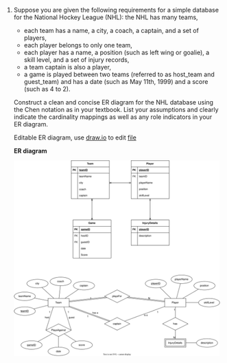 1. Suppose you are given the following requirements for a simple database for the National Hockey League (NHL): the NHL has many teams, 
    - each team has a name, a city, a coach, a captain, and a set of players, 
    - each player belongs to only one team, 
    - each player has a name, a position (such as left wing or goalie), a skill level, and a set of injury records, 
    - a team captain is also a player, 
    - a game is played between two teams (referred to as host_team and guest_team) and has a date (such as May 11th, 1999) and a score (such as 4 to 2). 

    Construct a clean and concise ER diagram for the NHL database using the Chen notation as in your textbook. List your assumptions and clearly indicate the cardinality mappings as well as any role indicators in your ER diagram.
    
    Editable ER diagram, use [draw.io](https://app.diagrams.net/) to edit [file](https://github.com/thewecas/pws-sql/blob/master/Q1.drawio)
  
    **ER diagram**
  
    ![Q1 ER diagram](Q1.svg)
